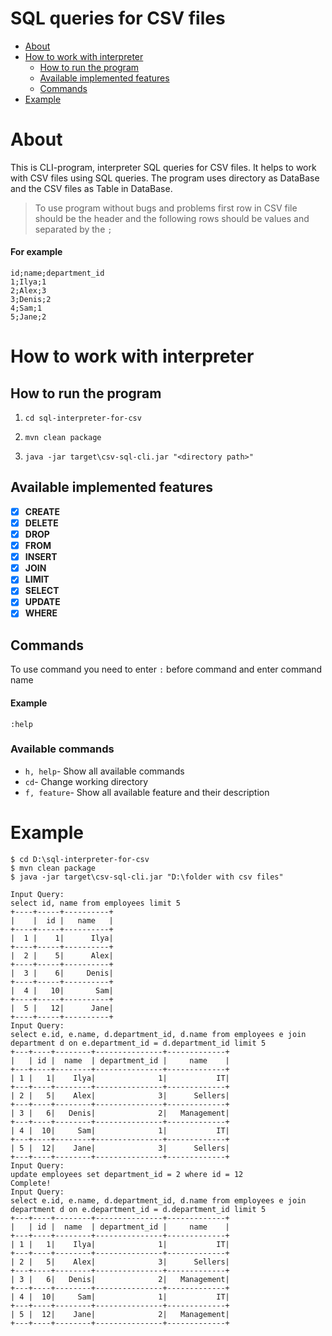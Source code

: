 # SQL queries for CSV files
- [About](https://github.com/jawwr/CLI-sql-for-csv#about)
- [How to work with interpreter](https://github.com/jawwr/CLI-sql-for-csv#how-to-work-with-interpreter)
    - [How to run the program](https://github.com/jawwr/CLI-sql-for-csv#how-to-run-the-program)
    - [Available implemented features](https://github.com/jawwr/CLI-sql-for-csv#available-implemented-features)
    - [Commands](https://github.com/jawwr/CLI-sql-for-csv#commands)
- [Example](https://github.com/jawwr/CLI-sql-for-csv#example-1)
# About
This is CLI-program, interpreter SQL queries for CSV files. It helps to work with CSV files using SQL queries. 
The program uses directory as DataBase and the CSV files as Table in DataBase. 
>To use program without bugs and problems
first row in CSV file should be the header and the following rows should be values and separated by the `;`
#### For example
```
id;name;department_id
1;Ilya;1
2;Alex;3
3;Denis;2
4;Sam;1
5;Jane;2
```
# How to work with interpreter
## How to run the program
1.
    ```
    cd sql-interpreter-for-csv
    ```
2.
    ```
    mvn clean package
    ```
3.
    ```
    java -jar target\csv-sql-cli.jar "<directory path>"
    ```
## Available implemented features
- [x] **CREATE**
- [x] **DELETE**
- [x] **DROP**
- [x] **FROM**
- [x] **INSERT**
- [x] **JOIN**
- [x] **LIMIT**
- [x] **SELECT**
- [x] **UPDATE**
- [x] **WHERE**
## Commands
To use command you need to enter `:` before command and enter command name
#### Example
```
:help
```
### Available commands
- `h, help`- Show all available commands
- `cd`- Change working directory
- `f, feature`- Show all available feature and their description
# Example
```
$ cd D:\sql-interpreter-for-csv
$ mvn clean package
$ java -jar target\csv-sql-cli.jar "D:\folder with csv files"

Input Query:
select id, name from employees limit 5
+----+-----+----------+
|    |  id |   name   |
+----+-----+----------+
|  1 |    1|      Ilya|
+----+-----+----------+
|  2 |    5|      Alex|
+----+-----+----------+
|  3 |    6|     Denis|
+----+-----+----------+
|  4 |   10|       Sam|
+----+-----+----------+
|  5 |   12|      Jane|
+----+-----+----------+
Input Query:
select e.id, e.name, d.department_id, d.name from employees e join department d on e.department_id = d.department_id limit 5
+---+----+--------+---------------+-------------+
|   | id |  name  | department_id |     name    |
+---+----+--------+---------------+-------------+
| 1 |   1|    Ilya|              1|           IT|
+---+----+--------+---------------+-------------+
| 2 |   5|    Alex|              3|      Sellers|
+---+----+--------+---------------+-------------+
| 3 |   6|   Denis|              2|   Management|
+---+----+--------+---------------+-------------+
| 4 |  10|     Sam|              1|           IT|
+---+----+--------+---------------+-------------+
| 5 |  12|    Jane|              3|      Sellers|
+---+----+--------+---------------+-------------+
Input Query:
update employees set department_id = 2 where id = 12
Complete!
Input Query:
select e.id, e.name, d.department_id, d.name from employees e join department d on e.department_id = d.department_id limit 5
+---+----+--------+---------------+-------------+
|   | id |  name  | department_id |     name    |
+---+----+--------+---------------+-------------+
| 1 |   1|    Ilya|              1|           IT|
+---+----+--------+---------------+-------------+
| 2 |   5|    Alex|              3|      Sellers|
+---+----+--------+---------------+-------------+
| 3 |   6|   Denis|              2|   Management|
+---+----+--------+---------------+-------------+
| 4 |  10|     Sam|              1|           IT|
+---+----+--------+---------------+-------------+
| 5 |  12|    Jane|              2|   Management|
+---+----+--------+---------------+-------------+
```
